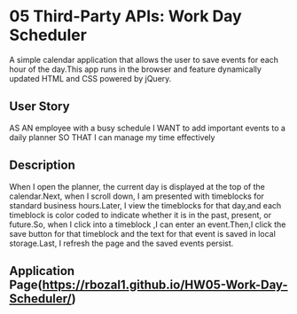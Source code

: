 # 05 Third-Party APIs: Work Day Scheduler
A simple calendar application that allows the user to save events for each hour of the day.This app runs in the browser and feature dynamically updated HTML and CSS powered by jQuery.

## User Story
AS AN employee with a busy schedule
I WANT to add important events to a daily planner
SO THAT I can manage my time effectively

## Description
When I open the planner, the current day is displayed at the top of the calendar.Next, when I scroll down,
I am presented with timeblocks for standard business hours.Later, I view the timeblocks for that day,and each timeblock is color coded to indicate whether it is in the past, present, or future.So, when I click into a timeblock ,I can enter an event.Then,I click the save button for that timeblock and the text for that event is saved in local storage.Last, I refresh the page and  the saved events persist.

## Application Page(https://rbozal1.github.io/HW05-Work-Day-Scheduler/)

